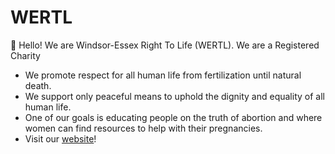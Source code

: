 # WERTL
👋 Hello! We are Windsor-Essex Right To Life (WERTL). We are a Registered Charity
- We promote respect for all human life from fertilization until natural death.
- We support only peaceful means to uphold the dignity and equality of all human life.
- One of our goals is educating people on the truth of abortion and where women can find resources to help with their pregnancies.
- Visit our [website](https://www.wertl.ca/)!
  
<!---
rtl-windsor/rtl-windsor is a ✨ special ✨ repository because its `README.md` (this file) appears on your GitHub profile.
You can click the Preview link to take a look at your changes.
--->

